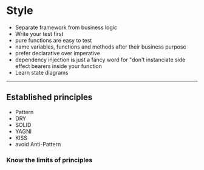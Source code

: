 # Style

- Separate framework from business logic
- Write your test first
- pure functions are easy to test
- name variables, functions and methods after their business purpose
- prefer declarative over imperative
- dependency injection is just a fancy word for "don't instanciate side effect bearers inside your function
- Learn state diagrams

---

## Established principles

- Pattern
- DRY
- SOLID
- YAGNI
- KISS
- avoid Anti-Pattern

### Know the limits of principles

